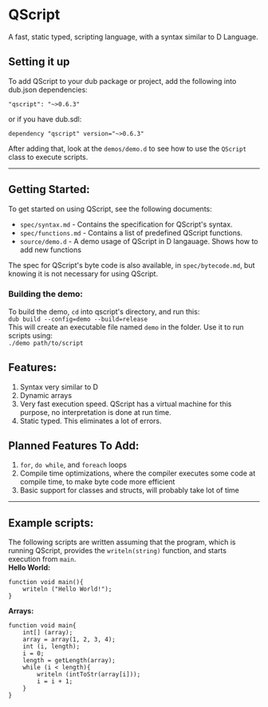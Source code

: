 # QScript
A fast, static typed, scripting language, with a syntax similar to D Language.
## Setting it up
To add QScript to your dub package or project, add the following into dub.json dependencies:
```
"qscript": "~>0.6.3"
```
or if you have dub.sdl:
```
dependency "qscript" version="~>0.6.3"
```
After adding that, look at the `demos/demo.d` to see how to use the `QScript` class to execute scripts.

---

## Getting Started:
To get started on using QScript, see the following documents:
* `spec/syntax.md`		- Contains the specification for QScript's syntax.
* `spec/functions.md`	- Contains a list of predefined QScript functions.
* `source/demo.d`		- A demo usage of QScript in D langauage. Shows how to add new functions

The spec for QScript's byte code is also available, in `spec/bytecode.md`, but knowing it is not necessary for using QScript.

### Building the demo:
To build the demo, `cd` into qscript's directory, and run this:  
`dub build --config=demo --build=release`  
This will create an executable file named `demo` in the folder. Use it to run scripts using:  
`./demo path/to/script`

## Features:
1. Syntax very similar to D
2. Dynamic arrays
3. Very fast execution speed. QScript has a virtual machine for this purpose, no interpretation is done at run time.
4. Static typed. This eliminates a lot of errors.

## Planned Features To Add:
1. `for`, `do while`, and `foreach` loops
2. Compile time optimizations, where the compiler executes some code at compile time, to make byte code more efficient
3. Basic support for classes and structs, will probably take lot of time

---

## Example scripts:
The following scripts are written assuming that the program, which is running QScript, provides the `writeln(string)` function, and starts execution from `main`.  
**Hello World:**
```
function void main(){
	writeln ("Hello World!");
}
```
**Arrays:**
```
function void main{
	int[] (array);
	array = array(1, 2, 3, 4);
	int (i, length);
	i = 0;
	length = getLength(array);
	while (i < length){
		writeln (intToStr(array[i]));
		i = i + 1;
	}
}
```
